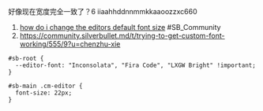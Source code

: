 
好像现在宽度完全一致了？6
iiaahhddnnmmkkaaoozzxc660

1. [how do i change the editors default font size](https://community.silverbullet.md/t/how-do-i-change-the-editors-default-font-size/1205/2?u=chenzhu-xie) #SB_Community
2. https://community.silverbullet.md/t/trying-to-get-custom-font-working/555/9?u=chenzhu-xie

```space-style
#sb-root {
  --editor-font: "Inconsolata", "Fira Code", "LXGW Bright" !important;
}

#sb-main .cm-editor {
  font-size: 22px;
}
```
